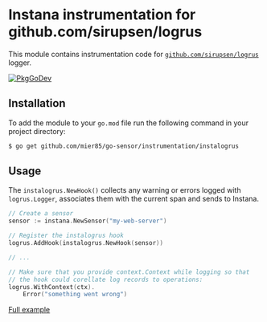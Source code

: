Instana instrumentation for github.com/sirupsen/logrus
======================================================

This module contains instrumentation code for [`github.com/sirupsen/logrus`](https://github.com/sirupsen/logrus) logger.

[![PkgGoDev](https://pkg.go.dev/badge/github.com/mier85/go-sensor/instrumentation/instalogrus)][godoc]

Installation
------------

To add the module to your `go.mod` file run the following command in your project directory:

```bash
$ go get github.com/mier85/go-sensor/instrumentation/instalogrus
```

Usage
-----

The `instalogrus.NewHook()` collects any warning or errors logged with `logrus.Logger`, associates them with the current span
and sends to Instana.

```go
// Create a sensor
sensor := instana.NewSensor("my-web-server")

// Register the instalogrus hook
logrus.AddHook(instalogrus.NewHook(sensor))

// ...

// Make sure that you provide context.Context while logging so that
// the hook could corellate log records to operations:
logrus.WithContext(ctx).
	Error("something went wrong")
```
[Full example][fullExample]



[godoc]: https://pkg.go.dev/github.com/mier85/go-sensor/instrumentation/instalogrus
[fullExample]: https://pkg.go.dev/github.com/mier85/go-sensor/instrumentation/instalogrus#example-package
